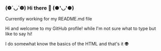 ### (❁´◡`❁)       Hi there 👋         (●'◡'●)
Currently working for my README.md file

Hi and welcome to my GitHub profile! while I'm not sure what to type but like to say hi!

I do somewhat know the basics of the HTML and that's it 👽


<!--
**UnifeGi/UnifeGi** is a ✨ _special_ ✨ repository because its `README.md` (this file) appears on your GitHub profile.

Here are some ideas to get you started:

- 🔭 I’m currently working on ...
- 🌱 I’m currently learning ...
- 👯 I’m looking to collaborate on ...
- 🤔 I’m looking for help with ...
- 💬 Ask me about ...
- 📫 How to reach me: ...
- 😄 Pronouns: ...
- ⚡ Fun fact: ...
-->

